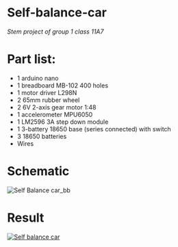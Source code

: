 # Self-balance-car
*Stem project of group 1 class 11A7*
# Part list:
- 1 arduino nano
- 1 breadboard MB-102 400 holes
- 1 motor driver L298N
- 2 65mm rubber wheel
- 2 6V 2-axis gear motor 1:48
- 1 accelerometer MPU6050
- 1 LM2596 3A step down module
- 1 3-battery 18650 base (series connected) with switch
- 3 18650 batteries
- Wires
# Schematic
![Self Balance car_bb](https://github.com/user-attachments/assets/669eb8aa-81c4-47c8-9345-c67ae7ee04a5)
# Result
[![Self balance car](https://img.youtube.com/vi/_zwRVbybAC9I/0.jpg)](https://www.youtube.com/watch?v=_zwRVbybAC9I)
